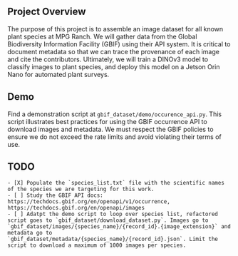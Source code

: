 ## Project Overview
The purpose of this project is to assemble an image dataset for all known plant species at MPG Ranch. We will gather data from the Global Biodiversity Information Facility (GBIF) using their API system. It is critical to document metadata so that we can trace the provenance of each image and cite the contributors. Ultimately, we will train a DINOv3 model to classify images to plant species, and deploy this model on a Jetson Orin Nano for automated plant surveys.

## Demo
Find a demonstration script at `gbif_dataset/demo/occurence_api.py`. This script illustrates best practices for using the GBIF occurrence API to download images and metadata. We must respect the GBIF policies to ensure we do not exceed the rate limits and avoid violating their terms of use.

## TODO
    - [X] Populate the `species_list.txt` file with the scientific names of the species we are targeting for this work.
    - [ ] Study the GBIF API docs: https://techdocs.gbif.org/en/openapi/v1/occurrence, https://techdocs.gbif.org/en/openapi/images
    - [ ] Adatpt the demo script to loop over species list, refactored script goes to `gbif_dataset/download_dataset.py`. Images go to `gbif_dataset/images/{species_name}/{record_id}.{image_extension}` and metadata go to `gbif_dataset/metadata/{species_name}/{record_id}.json`. Limit the script to download a maximum of 1000 images per species.
